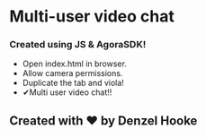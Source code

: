 # Multi-user video chat
### Created using JS & AgoraSDK! 

- Open index.html in browser.
- Allow camera permissions.
- Duplicate the tab and viola! 
- &#10004;Multi user video chat!!

## Created with &hearts; by Denzel Hooke 